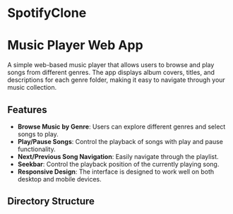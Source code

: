 # SpotifyClone
# Music Player Web App

A simple web-based music player that allows users to browse and play songs from different genres. The app displays album covers, titles, and descriptions for each genre folder, making it easy to navigate through your music collection.

## Features

- **Browse Music by Genre**: Users can explore different genres and select songs to play.
- **Play/Pause Songs**: Control the playback of songs with play and pause functionality.
- **Next/Previous Song Navigation**: Easily navigate through the playlist.
- **Seekbar**: Control the playback position of the currently playing song.
- **Responsive Design**: The interface is designed to work well on both desktop and mobile devices.

## Directory Structure

